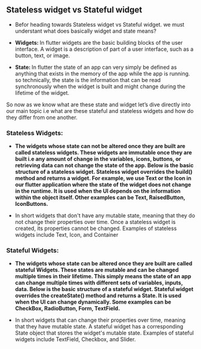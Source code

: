 ## Stateless widget vs Stateful widget

- Befor heading towards Stateless widget vs Stateful widget.
    we must understant what does basically widget and state means?

- <b>Widgets: </b>In flutter widgets are the basic building blocks of the user interface.
    A widget is a description of part of a user interface, such as a button, text, or image.

- <b>State: </b>In flutter the state of an app can very simply be defined as anything that exists in
    the memory of the app while the app is running.
    so technically, the state is the information that can be read synchronously when the widget 
    is built and might change during the lifetime of the widget.

 So now as we know what are these state and widget let’s dive directly into our main topic
   i.e what are these stateful and stateless widgets and how do they differ from one another.


### Stateless Widgets:

- <b>The widgets whose state can not be altered once they are built are called stateless widgets. These widgets are immutable once they are built i.e any amount of change in the variables, icons, buttons, or retrieving data can not change the state of the app. Below is the basic structure of a stateless widget. Stateless widget overrides the build() method and returns a widget. For example, we use Text or the Icon in our flutter application where the state of the widget does not change in the runtime. It is used when the UI depends on the information within the object itself. Other examples can be Text, RaisedButton, IconButtons. </b>

- In short widgets that don't have any mutable state, meaning that they do not change their properties over time. Once a stateless widget is created, its properties cannot be changed. Examples of stateless widgets include Text, Icon, and Container
 

### Stateful Widgets:
- <b>The widgets whose state can be altered once they are built are called stateful Widgets. These states are mutable and can be changed multiple times in their lifetime. This simply means the state of an app can change multiple times with different sets of variables, inputs, data. Below is the basic structure of a stateful widget. Stateful widget overrides the createState() method and returns a State. It is used when the UI can change dynamically. Some examples can be CheckBox, RadioButton, Form, TextField. </b>

- In short widgets that can change their properties over time, meaning that they have mutable state. A stateful widget has a corresponding State object that stores the widget's mutable state. Examples of stateful widgets include TextField, Checkbox, and Slider. 




